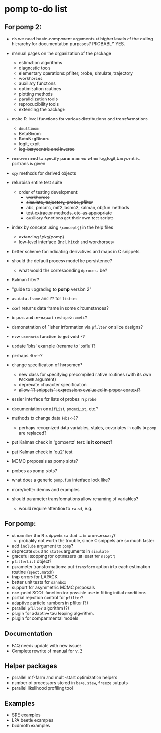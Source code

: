 # pomp to-do list

## For pomp 2:

- do we need basic-component arguments at higher levels of the calling hierarchy for documentation purposes?  PROBABLY YES.
- manual pages on the organization of the package
    - estimation algorithms
    - diagnostic tools
    - elementary operations: pfilter, probe, simulate, trajectory
    - workhorses
    - auxiliary functions
    - optimization routines
    - plotting methods
    - parallelization tools
    - reproducibility tools
    - extending the package
- make R-level functions for various distributions and transformations
	- `dmultinom`
	- BetaBinom
	- BetaNegBinom
	- ~~logit, expit~~
	- ~~log-barycentric and inverse~~
- remove need to specify paramnames when log,logit,barycentric partrans is given
- `spy` methods for derived objects
- refurbish entire test suite
	- order of testing development:
		- ~~workhorses~~
		- ~~simulate, trajectory, probe, pfilter~~
		- abc, pmcmc, mif2, bsmc2, kalman, objfun methods
		- ~~test extractor methods, etc. as appropriate~~
		- auxiliary functions get their own test scripts
- index by concept using `\concept{}` in the help files
	- extending \pkg{pomp}
	- low-level interface (incl. `hitch` and workhorses)
- better scheme for indicating derivatives and maps in C snippets
- should the default process model be persistence?
	- what would the corresponding `dprocess` be?
- Kalman filter?

- "guide to upgrading to **pomp** version 2"
- `as.data.frame` and ?? for `listies`
- `coef` returns data frame in some circumstances?
- import and re-export `reshape2::melt`?
- demonstration of Fisher information via `pfilter` on slice designs?
- new `userdata` function to get void *?
- update 'bbs' example (rename to 'bsflu')?

- perhaps `dinit`?
- change specification of horsemen?
	- new class for specifying precompiled native routines (with its own `PACKAGE` argument)
	- deprecate character specification
	- ~~allow "R snippets": expressions evaluated in proper context?~~
- easier interface for lists of probes in `probe`
- documentation on `mifList`, `pmcmcList`, etc.?
- methods to change data (`obs<-`)?
	- perhaps recognized data variables, states, covariates in calls to `pomp` are replaced?
- put Kalman check in 'gompertz' test: **is it correct?**
- put Kalman check in 'ou2' test
- MCMC proposals as pomp slots?
- probes as pomp slots?
- what does a generic `pomp.fun` interface look like?
- more/better demos and examples
- should parameter transformations allow renaming of variables?
	- would require attention to `rw.sd`, e.g.

## For pomp:

- streamline the R snippets so that ... is unnecessary?
	- probably not worth the trouble, since C snippets are so much faster
- add `include` argument to `pomp`?
- deprecate `obs` and `states` arguments in `simulate`
- graceful stopping for optimizers (at least for `nloptr`)
- `pfilterList` object?
- parameter transformations: put `transform` option into each estimation routine (`spect.match`)
- trap errors for LAPACK
- better unit tests for `sannbox`
- support for asymmetric MCMC proposals
- one-point SCQL function for possible use in fitting initial conditions
- partial rejection control for `pfilter`?
- adaptive particle numbers in pfilter (?)
- parallel `pfilter` algorithm (?)
- plugin for adaptive tau leaping algorithm.
- plugin for compartmental models

## Documentation

- FAQ needs update with new issues
- Complete rewrite of manual for v. 2

## Helper packages

- parallel mif-farm and multi-start optimization helpers
- number of processors stored in `bake`, `stew`, `freeze` outputs
- parallel likelihood profiling tool

## Examples

- SDE examples
- LPA beetle examples
- budmoth examples
